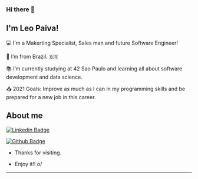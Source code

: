 ### Hi there 👋

## I'm Leo Paiva!


:computer: I'm a Makerting Specialist, Sales man and future Software Engineer!

:house_with_garden: I’m from Brazil. 🇧🇷

:books: I’m currently studying at 42 Sao Paulo and learning all about software development and data science.

:outbox_tray: 2021 Goals: Improve as much as I can in my programming skills and be prepared for a new job in this career.


## About me

[![Linkedin Badge](https://img.shields.io/badge/-LinkedIn-blue?style=flat-square&logo=Linkedin&logoColor=white&link=https://www.linkedin.com/in/leonardohpaiva/)](https://www.linkedin.com/in/leonardohpaiva/)

[![Github Badge](https://img.shields.io/badge/-Github-000?style=flat-square&logo=Github&logoColor=white&link=https://github.com/leonardohpaiva)](https://github.com/leonardohpaiva)


- Thanks for visiting.

- Enjoy it!! o/

----------------------------------------------------------------------------------
<!--
**leonardohpaiva/leonardohpaiva** is a ✨ _special_ ✨ repository because its `README.md` (this file) appears on your GitHub profile.

Here are some ideas to get you started:

- 🔭 I’m currently working on ...
- 🌱 I’m currently learning ...
- 👯 I’m looking to collaborate on ...
- 🤔 I’m looking for help with ...
- 💬 Ask me about ...
- 📫 How to reach me: ...
- 😄 Pronouns: ...
- ⚡ Fun fact: ...
-->
